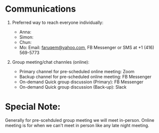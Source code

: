 # Communications

1. Preferred way to reach everyone individually:
    * Anna:
    * Simon:
    * Chun:
    * Mo: Email: faruqem@yahoo.com, FB Messenger or SMS at +1 (416) 569-5773

2. Group meeting/chat channles (online):
    * Primary channel for pre-scheduled online meeting: Zoom
    * Backup channel for pre-scheduled online meeting: FB Messenger 
    * On-demand Quick group discussion (Primary): FB Messenger
    * On-demand Quick group discussion (Back-up): Slack

# Special Note:
Generally for pre-scehduled group meeting we will meet in-person. Online meeting is for when we can't meet in person like any late night meeting.  

